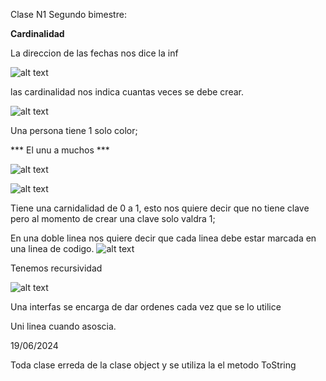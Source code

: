 Clase N1 Segundo bimestre:

**Cardinalidad**

La direccion de las fechas nos dice la inf 

![alt text](image.png)

las cardinalidad nos indica cuantas veces se debe crear.

![alt text](image-1.png)

Una persona tiene 1 solo color;

*** El unu a muchos ***

![alt text](image-2.png)

![alt text](image-4.png)

Tiene una carnidalidad de 0 a 1, esto nos quiere decir que no tiene clave pero al momento de crear una clave solo valdra 1;

En una doble linea nos quiere decir que  cada linea debe estar marcada en una linea de codigo.
![alt text](image-5.png)

Tenemos recursividad

![alt text](image-6.png)

Una interfas se encarga de dar ordenes cada vez que se lo utilice

Uni linea cuando asoscia.

19/06/2024

Toda clase erreda de la clase object y se utiliza la el metodo ToString

